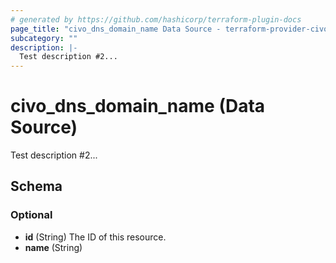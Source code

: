 ```yaml
---
# generated by https://github.com/hashicorp/terraform-plugin-docs
page_title: "civo_dns_domain_name Data Source - terraform-provider-civo"
subcategory: ""
description: |-
  Test description #2...
---
```


# civo_dns_domain_name (Data Source)

Test description #2...



<!-- schema generated by tfplugindocs -->
## Schema

### Optional

- **id** (String) The ID of this resource.
- **name** (String)



